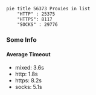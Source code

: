 
```mermaid
pie title 56373 Proxies in list
    "HTTP" : 25375
    "HTTPS": 8117
    "SOCKS" : 29776
```

### Some Info
#### Average Timeout

- mixed: 3.6s
- http: 1.8s
- https: 8.2s
- socks: 5.1s
